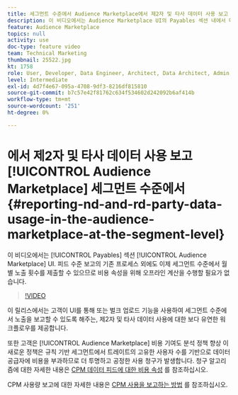 ```yaml
---
title: 세그먼트 수준에서 Audience Marketplace에서 제2자 및 타사 데이터 사용 보고
description: 이 비디오에서는 Audience Marketplace UI의 Payables 섹션 내에서 데이터 사용을 보고하는 새로운 방법을 보여줍니다. 피드 수준 보고의 기존 프로세스 외에도 이제 세그먼트 수준에서 월별 노출 횟수를 제출할 수 있으므로 비용 속성을 위해 오프라인 계산을 수행할 필요가 없습니다.
feature: Audience Marketplace
topics: null
activity: use
doc-type: feature video
team: Technical Marketing
thumbnail: 25522.jpg
kt: 1758
role: User, Developer, Data Engineer, Architect, Data Architect, Admin, Leader
level: Intermediate
exl-id: 4d7f4e67-095a-4708-9df3-8216df815810
source-git-commit: b7c57e42f81762c634f534602d242092b6af414b
workflow-type: tm+mt
source-wordcount: '251'
ht-degree: 0%

---
```


# 에서 제2자 및 타사 데이터 사용 보고 [!UICONTROL Audience Marketplace] 세그먼트 수준에서 {#reporting-nd-and-rd-party-data-usage-in-the-audience-marketplace-at-the-segment-level}

이 비디오에서는 [!UICONTROL Payables] 섹션 [!UICONTROL Audience Marketplace] UI. 피드 수준 보고의 기존 프로세스 외에도 이제 세그먼트 수준에서 월별 노출 횟수를 제출할 수 있으므로 비용 속성을 위해 오프라인 계산을 수행할 필요가 없습니다.

>[!VIDEO](https://video.tv.adobe.com/v/25522/?quality=12)

이 릴리스에서는 고객이 UI를 통해 또는 벌크 업로드 기능을 사용하여 세그먼트 수준에서 노출을 보고할 수 있도록 해주는, 제2자 및 타사 데이터 사용에 대한 보다 유연한 워크플로우를 제공합니다.

또한 고객은 [!UICONTROL Audience Marketplace] 비용 기여도 분석 정책 향상 이 새로운 정책은 규칙 기반 세그먼트에서 트레이트의 고유한 사용자 수를 기반으로 데이터 공급자에 비용을 부과하므로 더 투명하고 공정한 사용 청구가 발생합니다. 청구 알고리즘에 대한 자세한 내용은 [CPM 데이터 피드에 대한 비용 속성](https://experiencecloud.adobe.com/resources/help/en_US/aam/marketplace_cpm_billing.html) 를 참조하십시오.

CPM 사용량 보고에 대한 자세한 내용은 [CPM 사용을 보고하는 방법](https://experiencecloud.adobe.com/resources/help/en_US/aam/t_marketplace_report_cpm_usage.html) 를 참조하십시오.
